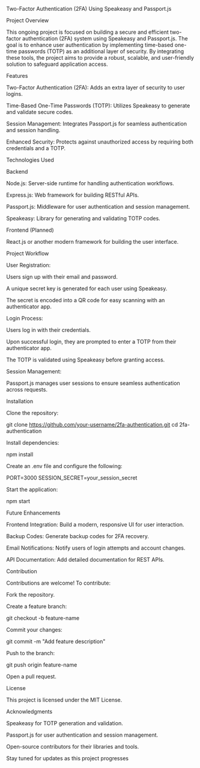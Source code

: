 Two-Factor Authentication (2FA) Using Speakeasy and Passport.js

Project Overview

This ongoing project is focused on building a secure and efficient two-factor authentication (2FA) system using Speakeasy and Passport.js. The goal is to enhance user authentication by implementing time-based one-time passwords (TOTP) as an additional layer of security. By integrating these tools, the project aims to provide a robust, scalable, and user-friendly solution to safeguard application access.

Features

Two-Factor Authentication (2FA): Adds an extra layer of security to user logins.

Time-Based One-Time Passwords (TOTP): Utilizes Speakeasy to generate and validate secure codes.

Session Management: Integrates Passport.js for seamless authentication and session handling.

Enhanced Security: Protects against unauthorized access by requiring both credentials and a TOTP.

Technologies Used

Backend

Node.js: Server-side runtime for handling authentication workflows.

Express.js: Web framework for building RESTful APIs.

Passport.js: Middleware for user authentication and session management.

Speakeasy: Library for generating and validating TOTP codes.

Frontend (Planned)

React.js or another modern framework for building the user interface.

Project Workflow

User Registration:

Users sign up with their email and password.

A unique secret key is generated for each user using Speakeasy.

The secret is encoded into a QR code for easy scanning with an authenticator app.

Login Process:

Users log in with their credentials.

Upon successful login, they are prompted to enter a TOTP from their authenticator app.

The TOTP is validated using Speakeasy before granting access.

Session Management:

Passport.js manages user sessions to ensure seamless authentication across requests.

Installation

Clone the repository:

git clone https://github.com/your-username/2fa-authentication.git
cd 2fa-authentication

Install dependencies:

npm install

Create an .env file and configure the following:

PORT=3000
SESSION_SECRET=your_session_secret

Start the application:

npm start

Future Enhancements

Frontend Integration: Build a modern, responsive UI for user interaction.

Backup Codes: Generate backup codes for 2FA recovery.

Email Notifications: Notify users of login attempts and account changes.

API Documentation: Add detailed documentation for REST APIs.

Contribution

Contributions are welcome! To contribute:

Fork the repository.

Create a feature branch:

git checkout -b feature-name

Commit your changes:

git commit -m "Add feature description"

Push to the branch:

git push origin feature-name

Open a pull request.

License

This project is licensed under the MIT License.

Acknowledgments

Speakeasy for TOTP generation and validation.

Passport.js for user authentication and session management.

Open-source contributors for their libraries and tools.

Stay tuned for updates as this project progresses
